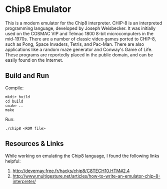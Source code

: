 # Chip8 Emulator
This is a modern emulator for the Chip8 interpreter. CHIP-8 is an interpreted programming language, developed by Joseph Weisbecker. It was initially used on the COSMAC VIP and Telmac 1800 8-bit microcomputers in the mid-1970s. There are a number of classic video games ported to CHIP-8, such as Pong, Space Invaders, Tetris, and Pac-Man. There are also applications like a random maze generator and Conway's Game of Life. These programs are reportedly placed in the public domain, and can be easily found on the Internet.

## Build and Run
Compile:
```
mkdir build
cd build
cmake ..
make
```
Run:
```
./chip8 <ROM file>
```

## Resources & Links
While working on emulating the Chip8 language, I found the following links helpful:
1. http://devernay.free.fr/hacks/chip8/C8TECH10.HTM#2.4
2. http://www.multigesture.net/articles/how-to-write-an-emulator-chip-8-interpreter/
